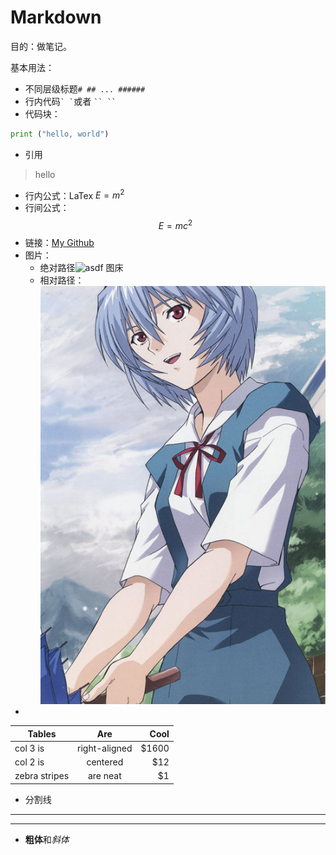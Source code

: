 # Markdown

目的：做笔记。

基本用法：

- 不同层级标题`# ## ... ######`
- 行内代码`` ` ` ``或者 ` `` `` `
- 代码块：
```python
print ("hello, world")
```
- 引用
>hello
- 行内公式：LaTex $E = m^2$
- 行间公式：$$E = mc^2$$
- 链接：[My Github](https://github.com/T-a-pirate)
- 图片：
    - 绝对路径![asdf](https://gimg2.baidu.com/image_search/src=http%3A%2F%2Fpic.baike.soso.com%2Fp%2F20130704%2F20130704095300-489102116.jpg) 图床
    - 相对路径：
    ![asdf](Images/Rei.jpg)
- 
| Tables        | Are           | Cool  |
| ------------- |:-------------:| -----:|
| col 3 is      | right-aligned | $1600 |
| col 2 is      | centered      |   $12 |
| zebra stripes | are neat      |    $1 |
- 分割线
---
***
- **粗体**和*斜体*